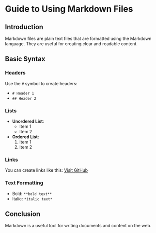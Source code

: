 
# Guide to Using Markdown Files

## Introduction
Markdown files are plain text files that are formatted using the Markdown language. They are useful for creating clear and readable content.

## Basic Syntax

### Headers
Use the `#` symbol to create headers:
- `# Header 1`
- `## Header 2`

### Lists
- **Unordered List**:
  - Item 1
  - Item 2
- **Ordered List**:
  1. Item 1
  2. Item 2

### Links
You can create links like this: [Visit GitHub](https://github.com)

### Text Formatting
- Bold: `**bold text**`
- Italic: `*italic text*`

## Conclusion
Markdown is a useful tool for writing documents and content on the web.
